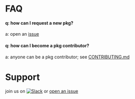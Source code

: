 # FAQ

#### q: how can I request a new pkg?
a: open an [issue](https://github.com/opspec-pkgs/opspec-pkgs/issues)

#### q: how can I become a pkg contributor?
a: anyone can be a pkg contributor; see [CONTRIBUTING.md](CONTRIBUTING.md)

# Support

join us on [![Slack](https://opspec-slackin.herokuapp.com/badge.svg)](https://opspec-slackin.herokuapp.com/)
or [open an issue](https://github.com/opspec-pkgs/project/issues)
